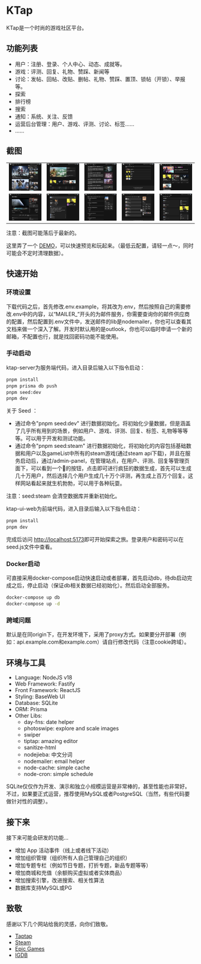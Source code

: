 # KTap

KTap是一个时尚的游戏社区平台。

## 功能列表

* 用户：注册、登录、个人中心、动态、成就等。
* 游戏：评测、回复、礼物、赞踩、新闻等
* 讨论：发帖、回帖、改贴、删帖、礼物、赞踩、置顶、锁帖（开锁）、举报等。
* 探索
* 排行榜
* 搜索
* 通知：系统、关注、反馈
* 运营后台管理：用户、游戏、评测、讨论、标签……
* ……

## 截图

<table>
    <tr>
        <td><img src="./docs/screenshots/index.png"/></td>
        <td><img src="./docs/screenshots/discover.png"/></td>
        <td><img src="./docs/screenshots/news.png"/></td>
        <td><img src="./docs/screenshots/rank.png"/></td>
        <td><img src="./docs/screenshots/discussions.png"/></td>
    </tr>
    <tr>
        <td><img src="./docs/screenshots/app-detail.png"/></td>
        <td><img src="./docs/screenshots/review.png"/></td>
        <td><img src="./docs/screenshots/user-center.png"/></td>
        <td><img src="./docs/screenshots/user-achievements.png"/></td>
        <td><img src="./docs/screenshots/discussion-posts.png"/></td>
    </tr>
</table>

注意：截图可能落后于最新的。

这里弄了一个 [DEMO](https://ktap.ruislan.com)，可以快速预览和玩起来。（最低云配置，请轻一点～，同时可能会不定时清理数据）。

## 快速开始

### 环境设置

下载代码之后，首先修改.env.example，将其改为.env，然后按照自己的需要修改.env中的内容，以“MAILER_”开头的为邮件服务，你需要查询你的邮件供应商的配置，然后配置到.env文件中，发送邮件的lib是nodemailer，你也可以查看其文档来做一个深入了解。开发时默认用的是outlook，你也可以临时申请一个新的邮箱，不配置也行，就是找回密码功能不能使用。

### 手动启动

ktap-server为服务端代码，进入目录后输入以下指令启动：

```bash
pnpm install
pnpm prisma db push
pnpm seed:dev
pnpm dev
```

关于 Seed ：

* 通过命令"pnpm seed:dev" 进行数据初始化。将初始化少量数据，但是涵盖了几乎所有用到的场景，例如用户、游戏、评测、回复、标签、礼物等等等等。可以用于开发和测试功能。
* 通过命令"pnpm seed:steam" 进行数据初始化，将初始化的内容包括基础数据和用户以及gameList中所有的steam游戏(通过steam api下载)，并且在服务启动后，通过/admin-panel，在管理站点，在用户、评测、回复等管理页面下，可以看到一个🚀的按钮，点击即可进行疯狂的数据生成，首先可以生成几十万用户，然后选择几个用户生成几十万个评测，再生成上百万个回复。这样网站看起来就生机勃勃，可以用于各种玩耍。

注意：seed:steam 会清空数据库并重新初始化。

ktap-ui-web为前端代码，进入目录后输入以下指令启动：

```bash
pnpm install
pnpm dev
```

完成后访问 [http://localhost:5173](http://localhost:5173)即可开始探索之旅。登录用户和密码可以在seed.js文件中查看。

### Docker启动

可直接采用docker-compose启动快速启动或者部署，首先启动db，待db启动完成之后，停止启动（保证db相关数据已经初始化）。然后启动全部服务。

```bash
docker-compose up db
docker-compose up -d
```

### 跨域问题

默认是在同origin下，在开发环境下，采用了proxy方式。如果要分开部署（例如：api.example.com和example.com）请自行修改代码（注意cookie跨域）。

## 环境与工具

* Language: NodeJS v18
* Web Framework: Fastify
* Front Framework: ReactJS
* Styling: BaseWeb UI
* Database: SQLite
* ORM: Prisma
* Other Libs:
  * day-fns: date helper
  * photoswipe: explore and scale images
  * swiper
  * tiptap: amazing editor
  * sanitize-html
  * nodejieba: 中文分词
  * nodemailer: email helper
  * node-cache: simple cache
  * node-cron: simple schedule

SQLite仅仅作为开发、演示和独立小规模运营是非常棒的，甚至性能也非常好。不过，如果要正式运营，推荐使用MySQL或者PostgreSQL（当然，有些代码要做针对性的调整）。

## 接下来

接下来可能会研发的功能...

* 增加 App 活动事件（线上或者线下活动）
* 增加组织管理（组织所有人自己管理自己的组织）
* 增加专题专栏（例如节日专题，打折专题，新品专题等等）
* 增加商城和充值（余额购买虚拟或者实体商品）
* 增加搜索引擎，改进搜索、相关性算法
* 数据库支持MySQL或PG

## 致敬

感谢以下几个网站给我的灵感，向你们致敬。

* [Taptap](https://taptap.cn/)
* [Steam](https://store.steampowered.com/)
* [Epic Games](https://store.epicgames.com/zh-CN/)
* [IGDB](https://igdb.com/)

